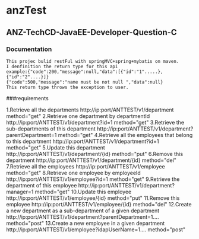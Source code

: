 # anzTest
## ANZ-TechCD-JavaEE-Developer-Question-C

### Documentation

    This projec bulid restFul with springMVC+spring+mybatis on maven.
    I denfinition the return type for this api
    example:{"code":200,"message":null,"data":[{"id":"1".....},{"id":"2"....}]}
    {"code":500,"message":"name must be not null ","data":null}
    This return type throws the exception to user.
    
 ###requirements

 1.Retrieve all the departments
    http://ip:port/ANTTEST/v1/department   method="get"
 2.Retrieve one department by departmentId
    http://ip:port/ANTTEST/v1/department?id=1   method="get"
 3.Retrieve the sub-departments of this department
    http://ip:port/ANTTEST/v1/department?parentDepartment=1   method="get"
 4.Retrieve all the employees that belong to this department
    http://ip:port/ANTTEST/v1/department?id=1   method="get" 
 5.Update this department
    http://ip:port/ANTTEST/v1/department/{id}   method="put"
 6.Remove this department
    http://ip:port/ANTTEST/v1/department/{id}   method="del"
 7.Retrieve all the employees
    http://ip:port/ANTTEST/v1/employee   method="get"
 8.Retrieve one employee by employeeId
  http://ip:port/ANTTEST/v1/employee?id=1   method="get"
 9.Retrieve the department of this employee
   http://ip:port/ANTTEST/v1/department?manager=1   method="get"
 10.Update this employee
 http://ip:port/ANTTEST/v1/employee/{id}   method="put"
 11.Remove this employee
  http://ip:port/ANTTEST/v1/employee/{id}   method="del"
 12.Create a new department as a sub-department of a given department
  http://ip:port/ANTTEST/v1/department?parentDepartment=1....   method="post"
 13.Create a new employee in a given department
   http://ip:port/ANTTEST/v1/employee?idapUserName=1....   method="post"
